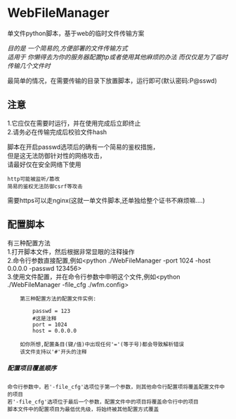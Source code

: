 # WebFileManager
单文件python脚本，基于web的临时文件传输方案



*目的是 一个简易的,方便部署的文件传输方式*  
*适用于 你懒得去为你的服务器配置ftp或者使用其他麻烦的办法 而仅仅是为了临时传输几个文件时*  

最简单的情况，在需要传输的目录下放置脚本，运行<python WebFileManager.py>即可(默认密码:P@sswd)  

## 注意  
1.它应仅在需要时运行，并在使用完成后立即终止  
2.请务必在传输完成后校验文件hash  

脚本在开启passwd选项后的确有一个简易的鉴权措施，  
但是这无法防御针对性的网络攻击，  
请最好仅在安全网络下使用  

	http可能被监听/篡改  
	简易的鉴权无法防御csrf等攻击  

需要https可以走nginx(这就一单文件脚本,还单独给整个证书不麻烦嘛....)  

## 配置脚本  
有三种配置方法  
1.打开脚本文件，然后根据非常显眼的注释操作  
2.命令行参数直接配置,例如<python ./WebFileManager -port 1024 -host 0.0.0.0 -passwd 123456>  
3.使用文件配置，并在命令行参数中申明这个文件,例如<python ./WebFileManager -file_cfg ./wfm.config>  
```
	第三种配置方法的配置文件实例:  

		passwd = 123  
		#这是注释  
		port = 1024  
		host = 0.0.0.0  
   
	如你所想,配置条目(键/值)中出现任何'='(等于号)都会导致解析错误  
	该文件支持以'#'开头的注释
```
##### 配置项目覆盖顺序  
	命令行参数中，若'-file_cfg'选项位于第一个参数，则其他命令行配置项将覆盖配置文件中的项目  
	若'-file_cfg'选项位于最后一个参数，配置文件中的项目将覆盖命令行中的项目  
	脚本文件中的配置项目为最低优先级，将始终被其他配置方式覆盖
